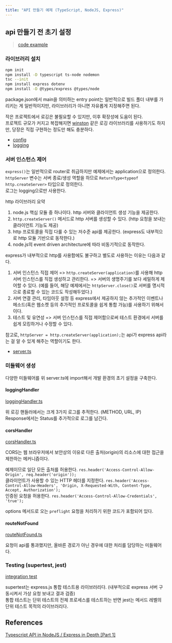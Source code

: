 ```yaml
---
title: "API 만들기 예제 (TypeScript, NodeJS, Express)"
---
```


## api 만들기 전 초기 설정

> [code example](https://github.com/moonshine-archive/nodejs-typescript-api-example/releases/tag/v1)

### 라이브러리 설치

```zsh
npm init
npm install -D typescript ts-node nodemon
tsc --init
npm install express dotenv
npm install -D @types/express @types/node
```

package.json에서 main을 의미하는 entry point는 일반적으로 빌드 폴더 내부를 가리키는 게 일반적이지만, 라이브러리가 아니면 자유롭게 지정해주면 된다.<br>

작은 프로젝트에서 로깅은 불필요할 수 있지만, 이후 확장성에 도움이 된다.<br>
프로젝트 규모가 커지고 복잡해지면 [winston](https://github.com/winstonjs/winston) 같은 로깅 라이브러리를 사용하기도 하지만, 당장은 직접 구현하는 정도만 해도 충분하다.

- [config](https://github.com/moonshine-archive/nodejs-typescript-api-example/blob/v1/src/config/config.ts)
- [logging](https://github.com/moonshine-archive/nodejs-typescript-api-example/blob/v1/src/config/logging.ts)

### 서버 인스턴스 제어

`express()`는 일반적으로 router로 취급하지만 예제에서는 application으로 정의한다.<br>
`httpServer` 변수는 서버 종료/생성 역할을 하므로 `ReturnType<typeof http.createServer>` 타입으로 정의한다.<br>
로그는 logging으로만 사용한다.

http 라이브러리 요약

1. node.js 핵심 모듈 중 하나이다. http 서버와 클라이언트 생성 기능을 제공한다.
2. `http.createServer()` 메서드로 http 서버를 생성할 수 있다. (http 요청을 보내는 클라이언트 기능도 제공)
3. http 프로토콜을 직접 다룰 수 있는 저수준 api를 제공한다. (express도 내부적으로 http 모듈 기반으로 동작한다.)
4. node.js의 event driven architecture에 따라 비동기적으로 동작한다.

express가 내부적으로 http를 사용함에도 불구하고 별도로 사용하는 이유는 다음과 같다.

1. 서버 인스턴스 직접 제어 => `http.createServer(application)`를 사용해 http 서버 인스턴스를 직접 생성하고 관리한다. => 서버의 생명주기를 보다 세밀하게 제어할 수 있다. (예를 들어, 해당 예제에서는 `httpServer.close()`로 서버를 명시적으로 종료할 수 있는 코드도 작성해두었다.)
2. 서버 연결 관리, 타임아웃 설정 등 express에서 제공하지 않는 추가적인 이벤트나 메소드(혹은 웹소켓 등의 추가적인 프로토콜을 쉽게 통합 가능)를 사용하기 위해서이다.
3. 테스트 및 유연성 => 서버 인스턴스를 직접 제어함으로써 테스트 환경에서 서버를 쉽게 모킹하거나 수정할 수 있다.

참고로, `httpServer = http.createServer(application);`는 api가 express api라는 걸 알 수 있게 해주는 역할이기도 한다.

- [server.ts](https://github.com/moonshine-archive/nodejs-typescript-api-example/blob/v1/src/server.ts)

### 미들웨어 생성

다양한 미들웨어를 위 server.ts에 import해서 개발 환경의 초기 설정을 구축한다.

#### loggingHandler

[loggingHandler.ts](https://github.com/moonshine-archive/nodejs-typescript-api-example/blob/v1/src/middleware/loggingHandler.ts)

위 로깅 핸들러에서는 크게 3가지 로그를 추적한다. (METHOD, URL, IP)<br>
Response에서는 Status를 추가적으로 로그를 남긴다.

#### corsHandler

[corsHandler.ts](https://github.com/moonshine-archive/nodejs-typescript-api-example/blob/v1/src/middleware/corsHandler.ts)

CORS는 웹 브라우저에서 보안상의 이유로 다른 출처(origin)의 리소스에 대한 접근을 제한하는 메커니즘이다.

예제이므로 일단 모든 출처를 허용한다. `res.header('Access-Control-Allow-Origin', req.header('origin'));`<br>
클라이언트가 사용할 수 있는 HTTP 헤더를 지정한다. `res.header('Access-Control-Allow-Headers', 'Origin, X-Requested-With, Content-Type, Accept, Authorization');`<br>
인증된 요청을 허용한다. `res.header('Access-Control-Allow-Credentials', 'true');`<br>

options 메서드로 오는 `preflight` 요청을 처리하기 위한 코드가 포함되어 있다.

#### routeNotFound

[routeNotFound.ts](https://github.com/moonshine-archive/nodejs-typescript-api-example/blob/v1/src/middleware/routeNotFound.ts)

요청이 api를 통과했지만, 올바른 경로가 아닌 경우에 대한 처리를 담당하는 미들웨어다.

### Testing (supertest, jest)

[integration test](https://github.com/moonshine-archive/nodejs-typescript-api-example/blob/v1/test/integration/application.test.ts)

supertest는 express.js 통합 테스트용 라이브러리다. (내부적으로 express 서버 구동시켜서 가상 요청 보내고 결과 검증)<br>통합 테스트는 단위 테스트의 전체 프로세스를 테스트하는 반면 jest는 메서드 레벨의 단위 테스트 목적의 라이브러리다.

## References

[Typescript API in NodeJS / Express in Depth [Part 1]](https://www.youtube.com/watch?v=NYZKUTGC51g&t=135s)<br>
